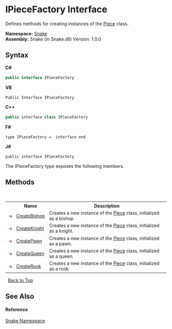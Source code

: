 # IPieceFactory Interface
 

Defines methods for creating instances of the <a href="T_Snake_Piece">Piece</a> class.

**Namespace:**&nbsp;<a href="N_Snake">Snake</a><br />**Assembly:**&nbsp;Snake (in Snake.dll) Version: 1.0.0

## Syntax

**C#**<br />
``` C#
public interface IPieceFactory
```

**VB**<br />
``` VB
Public Interface IPieceFactory
```

**C++**<br />
``` C++
public interface class IPieceFactory
```

**F#**<br />
``` F#
type IPieceFactory =  interface end
```

**J#**<br />
``` J#
public interface IPieceFactory
```

The IPieceFactory type exposes the following members.


## Methods
&nbsp;<table><tr><th></th><th>Name</th><th>Description</th></tr><tr><td>![Public method](media/pubmethod.gif "Public method")</td><td><a href="M_Snake_IPieceFactory_CreateBishop">CreateBishop</a></td><td>
Creates a new instance of the <a href="T_Snake_Piece">Piece</a> class, initialized as a bishop.</td></tr><tr><td>![Public method](media/pubmethod.gif "Public method")</td><td><a href="M_Snake_IPieceFactory_CreateKnight">CreateKnight</a></td><td>
Creates a new instance of the <a href="T_Snake_Piece">Piece</a> class, initialized as a knight.</td></tr><tr><td>![Public method](media/pubmethod.gif "Public method")</td><td><a href="M_Snake_IPieceFactory_CreatePawn">CreatePawn</a></td><td>
Creates a new instance of the <a href="T_Snake_Piece">Piece</a> class, initialized as a pawn.</td></tr><tr><td>![Public method](media/pubmethod.gif "Public method")</td><td><a href="M_Snake_IPieceFactory_CreateQueen">CreateQueen</a></td><td>
Creates a new instance of the <a href="T_Snake_Piece">Piece</a> class, initialized as a queen.</td></tr><tr><td>![Public method](media/pubmethod.gif "Public method")</td><td><a href="M_Snake_IPieceFactory_CreateRook">CreateRook</a></td><td>
Creates a new instance of the <a href="T_Snake_Piece">Piece</a> class, initialized as a rook.</td></tr></table>&nbsp;
<a href="#ipiecefactory-interface">Back to Top</a>

## See Also


#### Reference
<a href="N_Snake">Snake Namespace</a><br />